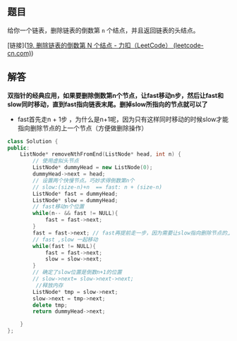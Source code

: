 ## 题目

给你一个链表，删除链表的倒数第 `n` 个结点，并且返回链表的头结点。

[链接]([19. 删除链表的倒数第 N 个结点 - 力扣（LeetCode） (leetcode-cn.com)](https://leetcode-cn.com/problems/remove-nth-node-from-end-of-list/))

## 解答

**双指针的经典应用，如果要删除倒数第n个节点，让fast移动n步，然后让fast和slow同时移动，直到fast指向链表末尾。删掉slow所指向的节点就可以了**

- fast首先走n + 1步 ，为什么是n+1呢，因为只有这样同时移动的时候slow才能指向删除节点的上一个节点（方便做删除操作）

```cpp
class Solution {
public:
    ListNode* removeNthFromEnd(ListNode* head, int n) {
        // 使用虚拟头节点
        ListNode* dummyHead = new ListNode(0);
        dummyHead->next = head;
        // 设置两个快慢节点。巧妙求得倒数第n个
        // slow:(size-n)+n  == fast: n + (size-n)
        ListNode* fast = dummyHead;
        ListNode* slow = dummyHead;
        // fast移动n个位置
        while(n-- && fast != NULL){
            fast = fast->next;
        }
        fast = fast->next; // fast再提前走一步，因为需要让slow指向删除节点的上一个节点
        // fast ,slow 一起移动
        while(fast != NULL){
            fast = fast->next;
            slow = slow->next;
        }
        // 确定了slow位置是倒数n+1的位置
        // slow->next= slow->next->next;
         //释放内存
        ListNode* tmp = slow->next;
        slow->next = tmp->next;
        delete tmp;
        return dummyHead->next;

    }
};
```

